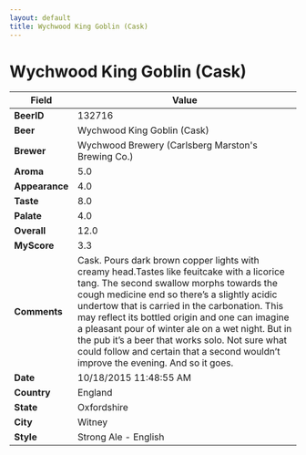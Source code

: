 ```yaml
---
layout: default
title: Wychwood King Goblin (Cask)
---
```


# Wychwood King Goblin (Cask)

| Field         | Value     |
|---------------|-----------|
| **BeerID** | 132716 |
| **Beer** | Wychwood King Goblin (Cask) |
| **Brewer** | Wychwood Brewery (Carlsberg Marston&#39;s Brewing Co.) |
| **Aroma** | 5.0 |
| **Appearance** | 4.0 |
| **Taste** | 8.0 |
| **Palate** | 4.0 |
| **Overall** | 12.0 |
| **MyScore** | 3.3 |
| **Comments** | Cask. Pours dark brown copper lights with creamy head.Tastes like feuitcake with a licorice tang. The second swallow morphs towards the cough medicine end so there’s a slightly acidic undertow that is carried in the carbonation. This may reflect its bottled origin and one can imagine a pleasant pour of winter ale on a wet night. But in the pub it’s a beer that works solo. Not sure what could follow and certain that a second wouldn’t improve the evening. And so it goes. |
| **Date** | 10/18/2015 11:48:55 AM |
| **Country** | England |
| **State** | Oxfordshire |
| **City** | Witney |
| **Style** | Strong Ale - English |
